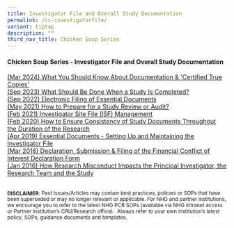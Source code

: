 ```yaml
---
title: Investigator File and Overall Study Documentation
permalink: /cs-investigatorfile/
variant: tiptap
description: ""
third_nav_title: Chicken Soup Series
---
```

<h4><strong>Chicken Soup Series - Investigator File and Overall Study Documentation</strong></h4>
<p></p>
<p><a href="/files/Chicken Soup/InvestigatorFile/Mar_24__What_You_Should_Know_About_Documentation____Certified_True_Copies_.pdf" rel="noopener noreferrer nofollow" target="_blank">(Mar 2024) What You Should Know About Documentation &amp; 'Certified True Copies'</a>
<br><a href="/files/Chicken Soup/InvestigatorFile/Sep_23__What_Should_Be_Done_When_A_Study_Is_Completed.pdf" rel="noopener noreferrer nofollow" target="_blank">(Sep 2023) What Should Be Done When a Study Is Completed?</a>
<br><a href="/files/Chicken Soup/InvestigatorFile/Sep_22__Electronic_Filing_of_Essential_Documents.pdf" rel="noopener noreferrer nofollow" target="_blank">(Sep 2022) Electronic Filing of Essential Documents</a>
<br><a href="/files/Chicken Soup/InvestigatorFile/May_21__How_to_Prepare_for_a_Study_Review_or_Audit.pdf" rel="noopener noreferrer nofollow" target="_blank">(May 2021) How to Prepare for a Study Review or Audit?</a>
<br><a href="/files/Chicken Soup/InvestigatorFile/Feb_21__Investigator_Site_File__ISF__Management.pdf" rel="noopener noreferrer nofollow" target="_blank">(Feb 2021) Investigator Site File (ISF) Management</a>
<br><a href="/files/Chicken Soup/InvestigatorFile/Feb_20__How_to_Ensure_Consistency_of_Study_Documents_Throughout_the_Duration_of_the_Research.pdf" rel="noopener noreferrer nofollow" target="_blank">(Feb 2020) How to Ensure Consistency of Study Documents Throughout the Duration of the Research</a>
<br><a href="/files/Chicken Soup/InvestigatorFile/Apr_19__Essential_Documents___Setting_Up_and_Maintaining_the_Investigator_File.pdf" rel="noopener noreferrer nofollow" target="_blank">(Apr 2019) Essential Documents - Setting Up and Maintaining the Investigator File</a>
<br><a href="/files/Chicken Soup/InvestigatorFile/Mar_16__Declaration__Submission___Filing_of_the_Financial_Conflict_of_Interest_Declaration_Form.pdf" rel="noopener noreferrer nofollow" target="_blank">(Mar 2016) Declaration, Submission &amp; Filing of the Financial Conflict of Interest Declaration Form</a>
<br><a href="/files/Chicken Soup/InvestigatorFile/Jan_16__How_Research_Misconduct_Impacts_the_Principal_Investigator__the_Research_Team_and_the_Study.pdf" rel="noopener noreferrer nofollow" target="_blank">(Jan 2016) How Research Misconduct Impacts the Principal Investigator, the Research Team and the Study</a>
</p>
<p></p>
<p></p>
<p>
<br><strong><sub>DISCLAIMER</sub></strong><sub>: Past Issues/Articles may contain best practices, policies or SOPs that have been superseded or may no longer relevant or applicable. For NHG and partner institutions, we encourage you to refer to the latest NHG PCR SOPs (available via NHG Intranet access or Partner Institution’s CRU/Research office).&nbsp; Always refer to your own institution’s latest policy, SOPs, guidance documents and templates.</sub>
</p>
<p></p>